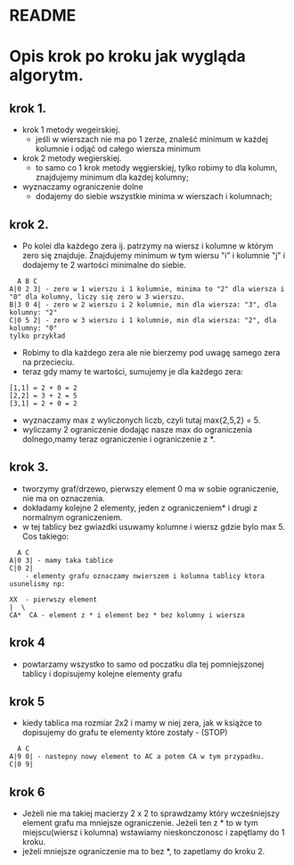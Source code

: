# README #

# Opis krok po kroku jak wygląda algorytm.

## krok 1.
	
- krok 1 metody wegeirskiej.
	- jeśli w wierszach nie ma po 1 zerze, znaleść minimum w każdej kolumnie i odjąć od całego wiersza minimum
- krok 2 metody wegierskiej.
	- to samo co 1 krok metody węgierskiej, tylko robimy to dla kolumn, znajdujemy minimum dla każdej kolumny;
- wyznaczamy ograniczenie dolne
	- dodajemy do siebie wszystkie minima w wierszach i kolumnach;

## krok 2.
	
- Po kolei dla każdego zera ij. patrzymy na wiersz i kolumne w którym zero się znajduje.
Znajdujemy minimum w tym wiersu "i" i kolumnie "j" i dodajemy te 2 wartości minimalne do siebie.
```
  A B C
A|0 2 3| - zero w 1 wierszu i 1 kolumnie, minima to "2" dla wiersza i "0" dla kolumny, liczy się zero w 3 wierszu. 
B|3 0 4| - zero w 2 wierszu i 2 kolumnie, min dla wiersza: "3", dla kolumny: "2" 
C|0 5 2| - zero w 3 wierszu i 1 kolumnie, min dla wiersza: "2", dla kolumny: "0"
tylko przykład
```
- Robimy to dla każdego zera ale nie bierzemy pod uwagę samego zera na przecieciu.
- teraz gdy mamy te wartości, sumujemy je dla każdego zera:
```
[1,1] = 2 + 0 = 2
[2,2] = 3 + 2 = 5
[3,1] = 2 + 0 = 2
```
- wyznaczamy max z wyliczonych liczb, czyli tutaj max{2,5,2} = 5.
- wyliczamy 2 ograniczenie dodając nasze max do ograniczenia dolnego,mamy teraz ograniczenie i ograniczenie z *.

## krok 3.

- tworzymy graf/drzewo, pierwszy element 0 ma w sobie ograniczenie, nie ma on oznaczenia.
- dokładamy kolejne 2 elementy, jeden z ograniczeniem* i drugi z normalnym ograniczeniem.
- w tej tablicy bez gwiazdki usuwamy kolumne i wiersz gdzie bylo max 5. Cos takiego:
```
  A C
A|0 3| - mamy taka tablice
C|0 2| 
	- elementy grafu oznaczamy nwierszem i kolumna tablicy ktora usunelismy np:

XX	- pierwszy element
|  \
CA*  CA	- element z * i element bez * bez kolumny i wiersza
```

## krok 4

- powtarzamy wszystko to samo od poczatku dla tej pomniejszonej tablicy i dopisujemy kolejne elementy grafu

## krok 5

- kiedy tablica ma rozmiar 2x2 i mamy w niej zera, jak w książce to dopisujemy do grafu te elementy które zostały - (STOP)
```
  A C
A|9 0| - nastepny nowy element to AC a potem CA w tym przypadku.
C|0 9| 
```
## krok 6

- Jeżeli nie ma takiej macierzy 2 x 2 to sprawdzamy który wcześniejszy element grafu ma mniejsze ograniczenie. Jeżeli ten z * to w tym miejscu(wiersz i kolumna) wstawiamy nieskonczonosc i zapętlamy do 1 kroku.
- jeżeli mniejsze ograniczenie ma to bez *, to zapetlamy do kroku 2.
	
